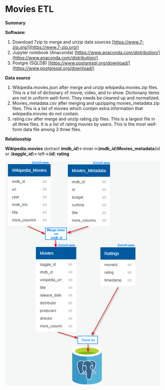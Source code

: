 # Movies ETL

**Summary**

**Software:**

1. Download 7zip to merge and unzip data sources
   [https://www.7-zip.org/](https://www.7-zip.org/)
2. Jupyter notebook (Anaconda)
   [https://www.anaconda.com/distribution/](https://www.anaconda.com/distribution/)
3. Postgre (SQLDB)
   [https://www.postgresql.org/download/](https://www.postgresql.org/download/)

**Data source**

1. Wikipedia.movies.json after merge and unzip wikipedia.movies.zip files. This is a list of dictionary of movie, video, and tv-show.  Dictionany items are not in uniform well-form. They needs be cleaned up and normalized.
2. Movies_metadata.csv after merging and upzipping movies_metadata.zip files. This is a list of movies which contain extra information that wikipedia.movies do not contain.
3. rating.csv after merge and unzip rating.zip files. This is a largest file in all three files. It is a list of rating movies by users. This is the most well-form data file among 3 three files.

**Relationship**

**Wikipedia.movies** (extract ***imdb_id***)<-inner->(***imdb_id***)**Movies_metadata**(id or (***kaggle_id***)<-left->(**id**) **rating**

![ETL_Process.png](ETL_Process.png)
